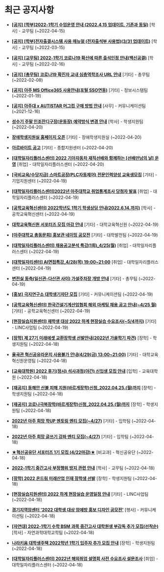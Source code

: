 # 최근 공지사항

* **[[공지] [학부]2022-1학기 수업운영 안내 (2022.4.15 업데이트, 기존과 동일)](http://ajou.ac.kr/kr/ajou/notice.do?mode=view&amp;articleNo=196532&amp;article.offset=0&amp;articleLimit=30)**
 [학사] - 교무팀 (~2022-04-15)

* **[[공지] [학부]전자출결시스템 사용 매뉴얼 (전자출석부 사용법)(3/31 업데이트)](http://ajou.ac.kr/kr/ajou/notice.do?mode=view&amp;articleNo=192571&amp;article.offset=0&amp;articleLimit=30)**
 [학사] - 교무팀 (~2022-03-15)

* **[[공지] [교무팀] 2022-1학기 코로나19 확산에 따른 출석인정 안내(백신공결)](http://ajou.ac.kr/kr/ajou/notice.do?mode=view&amp;articleNo=180913&amp;article.offset=0&amp;articleLimit=30)**
 [학사] - 교무팀 (~2022-02-16)

* **[[공지] [총무팀] 코로나19 확진자 교내 심층역학조사 URL 안내](http://ajou.ac.kr/kr/ajou/notice.do?mode=view&amp;articleNo=180493&amp;article.offset=0&amp;articleLimit=30)**
 [기타] - 총무팀 (~2022-02-08)

* **[[공지] 아주 MS Office365 사용안내(포털 SSO연동)](http://ajou.ac.kr/kr/ajou/notice.do?mode=view&amp;articleNo=179802&amp;article.offset=0&amp;articleLimit=30)**
 [기타] - 정보시스템팀 (~2022-01-19)

* **[[공지] 아주대 x AUTISTAR 머그컵 구매 방법 안내](http://ajou.ac.kr/kr/ajou/notice.do?mode=view&amp;articleNo=147976&amp;article.offset=0&amp;articleLimit=30)**
 [사무] - 커뮤니케이션팀 (~2021-12-16)

* **[성수기 주말 인조잔디구장(운동장) 예약방식 변경 안내](http://ajou.ac.kr/kr/ajou/notice.do?mode=view&amp;articleNo=196718&amp;article.offset=0&amp;articleLimit=30)**
 [학사] - 학생지원팀 (~2022-04-20)

* **[장애학생지원실 홈페이지 오픈](http://ajou.ac.kr/kr/ajou/notice.do?mode=view&amp;articleNo=196713&amp;article.offset=0&amp;articleLimit=30)**
 [기타] - 장애학생지원실 (~2022-04-20)

* **[아르바이트 공고](http://ajou.ac.kr/kr/ajou/notice.do?mode=view&amp;articleNo=196712&amp;article.offset=0&amp;articleLimit=30)**
 [기타] - 종합지원센터 (~2022-04-20)

* **[[대학일자리플러스센터] 2022 기아자동차 재직선배와 함께하는 [선배만남의 날] 운영](http://ajou.ac.kr/kr/ajou/notice.do?mode=view&amp;articleNo=196710&amp;article.offset=0&amp;articleLimit=30)**
 [취업] - 대학일자리플러스센터 (~2022-04-20)

* **[[국비교육/수당지급] 스마트공장(PLC자동제어) 전문인력양성 교육생모집](http://ajou.ac.kr/kr/ajou/notice.do?mode=view&amp;articleNo=196702&amp;article.offset=0&amp;articleLimit=30)**
 [기타] - 기업지원센터 (~2022-04-19)

* **[[대학일자리플러스센터]2022년 아주대학교 취업통계조사 당첨자 발표](http://ajou.ac.kr/kr/ajou/notice.do?mode=view&amp;articleNo=196682&amp;article.offset=0&amp;articleLimit=30)**
 [취업] - 대학일자리플러스센터 (~2022-04-19)

* **[[공학교육혁신센터] 2022학년도 1학기 학생상담 안내(2022.6.14.까지)](http://ajou.ac.kr/kr/ajou/notice.do?mode=view&amp;articleNo=196676&amp;article.offset=0&amp;articleLimit=30)**
 [학사] - 공학교육혁신센터 (~2022-04-19)

* **[대학교육혁신원 서포터즈 모집 마감 안내](http://ajou.ac.kr/kr/ajou/notice.do?mode=view&amp;articleNo=196675&amp;article.offset=0&amp;articleLimit=30)**
 [기타] - 대학교육혁신원 (~2022-04-19)

* **[[아주대학교 총동문회] 홍보관 네이밍 공모전](http://ajou.ac.kr/kr/ajou/notice.do?mode=view&amp;articleNo=196672&amp;article.offset=0&amp;articleLimit=30)**
 [기타] - 대학발전팀 (~2022-04-19)

* **[[대학일자리플러스센터] 채용공고분석 특강(1회)_4/25(월)](http://ajou.ac.kr/kr/ajou/notice.do?mode=view&amp;articleNo=196671&amp;article.offset=0&amp;articleLimit=30)**
 [취업] - 대학일자리플러스센터 (~2022-04-19)

* **[[대학일자리센터] AI면접특강_4/28(목) 19:00~21:00](http://ajou.ac.kr/kr/ajou/notice.do?mode=view&amp;articleNo=196666&amp;article.offset=0&amp;articleLimit=30)**
 [취업] - 대학일자리플러스센터 (~2022-04-19)

* **[변전실 동측(일신관-다산관 사이) 가설주차장 개방 안내](http://ajou.ac.kr/kr/ajou/notice.do?mode=view&amp;articleNo=196658&amp;article.offset=0&amp;articleLimit=30)**
 [기타] - 총무팀 (~2022-04-19)

* **[[홍보] 극지연구소 대학생기자단 모집](http://ajou.ac.kr/kr/ajou/notice.do?mode=view&amp;articleNo=196656&amp;article.offset=0&amp;articleLimit=30)**
 [기타] - 커뮤니케이션팀 (~2022-04-19)

* **[[공학교육혁신센터] 한국건설기계산업협회 해외 마케팅 채용 공고 안내(~4/25 월)](http://ajou.ac.kr/kr/ajou/notice.do?mode=view&amp;articleNo=196655&amp;article.offset=0&amp;articleLimit=30)**
 [기타] - 공학교육혁신센터 (~2022-04-19)

* **[[현장실습지원센터] 재학생 대상 2022 하계 현장실습 수요조사(~5/4까지)](http://ajou.ac.kr/kr/ajou/notice.do?mode=view&amp;articleNo=196653&amp;article.offset=0&amp;articleLimit=30)**
 [기타] - LINC사업팀 (~2022-04-19)

* **[[장학] 제 27기 미래에셋 교환장학생 선발안내(2022년 가을학기 파견)](http://ajou.ac.kr/kr/ajou/notice.do?mode=view&amp;articleNo=196646&amp;article.offset=0&amp;articleLimit=30)**
 [장학] - 학생지원팀 (~2022-04-18)

* **[율곡관 혁신공유라운지 사용불가 안내(4/29(금) 13:00~21:00)](http://ajou.ac.kr/kr/ajou/notice.do?mode=view&amp;articleNo=196645&amp;article.offset=0&amp;articleLimit=30)**
 [기타] - 대학교육혁신원운영팀 (~2022-04-18)

* **[[교육대학원] 2022 후기(정시) 석사과정(야간) 신입생 모집 안내](http://ajou.ac.kr/kr/ajou/notice.do?mode=view&amp;articleNo=196642&amp;article.offset=0&amp;articleLimit=30)**
 [입학] - 교육대학원 (~2022-04-18)

* **[[재공지] 동해안 산불 피해 지원(바르게장학)신청_2022.04.25.(월)까지](http://ajou.ac.kr/kr/ajou/notice.do?mode=view&amp;articleNo=196640&amp;article.offset=0&amp;articleLimit=30)**
 [장학] - 학생지원팀 (~2022-04-18)

* **[[재공지] 코로나극복장학(바르게장학)신청_2022.04.25.(월)까지](http://ajou.ac.kr/kr/ajou/notice.do?mode=view&amp;articleNo=196639&amp;article.offset=0&amp;articleLimit=30)**
 [장학] - 학생지원팀 (~2022-04-18)

* **[2022년 아주 희망 학UP 멘토링 멘티 모집(~4/27)](http://ajou.ac.kr/kr/ajou/notice.do?mode=view&amp;articleNo=196618&amp;article.offset=0&amp;articleLimit=30)**
 [기타] - 입학팀 (~2022-04-18)

* **[2022년 아주 희망 글쓰기 강좌 멘티 모집(~4/27)](http://ajou.ac.kr/kr/ajou/notice.do?mode=view&amp;articleNo=196617&amp;article.offset=0&amp;articleLimit=30)**
 [기타] - 입학팀 (~2022-04-18)

* **[★혁신공유단 서포터즈 1기 모집 (4/22마감)★](http://ajou.ac.kr/kr/ajou/notice.do?mode=view&amp;articleNo=196608&amp;article.offset=0&amp;articleLimit=30)**
 [비교과] - 혁신공유단 (~2022-04-18)

* **[2022-1학기 중간고사 부정행위 방지 관련 안내](http://ajou.ac.kr/kr/ajou/notice.do?mode=view&amp;articleNo=196606&amp;article.offset=0&amp;articleLimit=30)**
 [학사] - 교무팀 (~2022-04-18)

* **[[장학] 2022 온드림 미래산업 인재 장학생 선발](http://ajou.ac.kr/kr/ajou/notice.do?mode=view&amp;articleNo=196601&amp;article.offset=0&amp;articleLimit=30)**
 [장학] - 학생지원팀 (~2022-04-18)

* **[[현장실습지원센터] 2022 하계 현장실습 운영일정 안내](http://ajou.ac.kr/kr/ajou/notice.do?mode=view&amp;articleNo=196599&amp;article.offset=0&amp;articleLimit=30)**
 [기타] - LINC사업팀 (~2022-04-18)

* **[경기지역암센터 &#x27;2022 대학생 대상 암예방 홍보 디자인 공모전&#x27;](http://ajou.ac.kr/kr/ajou/notice.do?mode=view&amp;articleNo=196591&amp;article.offset=0&amp;articleLimit=30)**
 [행사] - 커뮤니케이션팀 (~2022-04-18)

* **[[자연대] 2022-1학기 수학 BSM 과목 중간고사 대학원생 부감독 추가 모집(선착순)](http://ajou.ac.kr/kr/ajou/notice.do?mode=view&amp;articleNo=196585&amp;article.offset=0&amp;articleLimit=30)**
 [학사] - 자연과학대학교학팀 (~2022-04-18)

* **[나라키움 대학생주택 2022학년 1학기 입주자 추가 모집 안내](http://ajou.ac.kr/kr/ajou/notice.do?mode=view&amp;articleNo=196582&amp;article.offset=0&amp;articleLimit=30)**
 [장학] - 학생지원팀 (~2022-04-18)

* **[[대학일자리플러스센터] 2022년 해외취업 설명회 사전 수요조사 설문조사](http://ajou.ac.kr/kr/ajou/notice.do?mode=view&amp;articleNo=196581&amp;article.offset=0&amp;articleLimit=30)**
 [취업] - 대학일자리플러스센터 (~2022-04-18)
